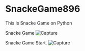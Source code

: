 # SnackeGame896
This Is Snacke Game on Python 

Snacke Game 
![Capture](https://user-images.githubusercontent.com/110174092/183649940-e02d9208-fe39-484f-b6a2-90decf25d888.PNG)

Snacke Game Start.
![Capture](https://user-images.githubusercontent.com/110174092/183650010-eaa850cb-d68f-485d-adc6-af8bdeff45e2.PNG)
